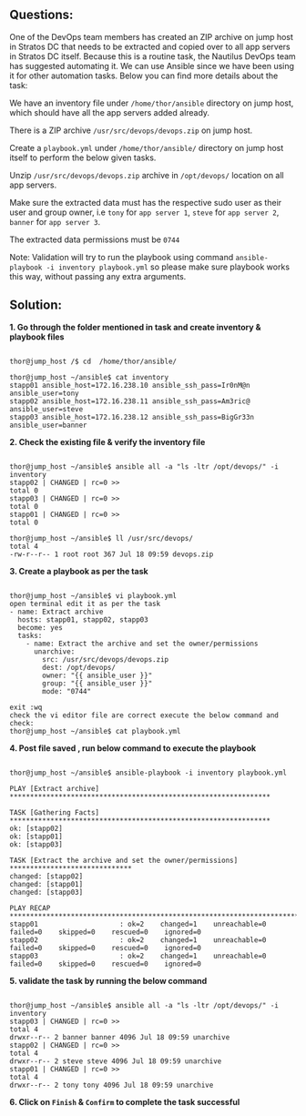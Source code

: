 

## Questions:

One of the DevOps team members has created an ZIP archive on jump host in Stratos DC that needs to be extracted and copied over to all app servers in Stratos DC itself. Because this is a routine task, the Nautilus DevOps team has suggested automating it. We can use Ansible since we have been using it for other automation tasks. Below you can find more details about the task:

We have an inventory file under `/home/thor/ansible` directory on jump host, which should have all the app servers added already.

There is a ZIP archive `/usr/src/devops/devops.zip` on jump host.

Create a `playbook.yml` under `/home/thor/ansible/` directory on jump host itself to perform the below given tasks.



Unzip `/usr/src/devops/devops.zip` archive in `/opt/devops/` location on all app servers.

Make sure the extracted data must has the respective sudo user as their user and group owner, i.e `tony` for `app server 1`, `steve` for `app server 2`, `banner` for `app server 3`.

The extracted data permissions must be `0744`

Note: Validation will try to run the playbook using command `ansible-playbook -i inventory playbook.yml` so please make sure playbook works this way, without passing any extra arguments.


## Solution:

**1. Go through the folder mentioned in task and create inventory & playbook files**

```

thor@jump_host /$ cd  /home/thor/ansible/

thor@jump_host ~/ansible$ cat inventory
stapp01 ansible_host=172.16.238.10 ansible_ssh_pass=Ir0nM@n ansible_user=tony
stapp02 ansible_host=172.16.238.11 ansible_ssh_pass=Am3ric@ ansible_user=steve
stapp03 ansible_host=172.16.238.12 ansible_ssh_pass=BigGr33n ansible_user=banner
```

**2. Check the existing file & verify the inventory file**

```

thor@jump_host ~/ansible$ ansible all -a "ls -ltr /opt/devops/" -i inventory
stapp02 | CHANGED | rc=0 >>
total 0
stapp03 | CHANGED | rc=0 >>
total 0
stapp01 | CHANGED | rc=0 >>
total 0

thor@jump_host ~/ansible$ ll /usr/src/devops/
total 4
-rw-r--r-- 1 root root 367 Jul 18 09:59 devops.zip
```

**3.  Create a playbook as per the task**

```

thor@jump_host ~/ansible$ vi playbook.yml
open terminal edit it as per the task
- name: Extract archive
  hosts: stapp01, stapp02, stapp03
  become: yes
  tasks:
    - name: Extract the archive and set the owner/permissions
      unarchive:
        src: /usr/src/devops/devops.zip
        dest: /opt/devops/
        owner: "{{ ansible_user }}"
        group: "{{ ansible_user }}"
        mode: "0744"

exit :wq
check the vi editor file are correct execute the below command and check:
thor@jump_host ~/ansible$ cat playbook.yml
```

**4. Post file saved , run below command to execute the playbook**

```

thor@jump_host ~/ansible$ ansible-playbook -i inventory playbook.yml

PLAY [Extract archive] ****************************************************************

TASK [Gathering Facts] ****************************************************************
ok: [stapp02]
ok: [stapp01]
ok: [stapp03]

TASK [Extract the archive and set the owner/permissions] ******************************
changed: [stapp02]
changed: [stapp01]
changed: [stapp03]

PLAY RECAP ****************************************************************************
stapp01                    : ok=2    changed=1    unreachable=0    failed=0    skipped=0    rescued=0    ignored=0   
stapp02                    : ok=2    changed=1    unreachable=0    failed=0    skipped=0    rescued=0    ignored=0   
stapp03                    : ok=2    changed=1    unreachable=0    failed=0    skipped=0    rescued=0    ignored=0   
```

**5. validate the task by running the below command**

```

thor@jump_host ~/ansible$ ansible all -a "ls -ltr /opt/devops/" -i inventory
stapp03 | CHANGED | rc=0 >>
total 4
drwxr--r-- 2 banner banner 4096 Jul 18 09:59 unarchive
stapp02 | CHANGED | rc=0 >>
total 4
drwxr--r-- 2 steve steve 4096 Jul 18 09:59 unarchive
stapp01 | CHANGED | rc=0 >>
total 4
drwxr--r-- 2 tony tony 4096 Jul 18 09:59 unarchive
```

**6. Click on `Finish` & `Confirm` to complete the task successful**